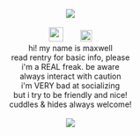 <div align="center">
  <div>
    <img src="https://komarev.com/ghpvc/?username=pawesum&label=profile+views&color=000000"><br>
    <br>
    <a href="https://rentry.co/rottingpvppy"><img src="https://files.catbox.moe/z6vv4y.png" height="26px"></a>⠀⠀⠀<a href="https://rottingpvppy.atabook.org/"><img src="https://files.catbox.moe/ttwzl3.png" height="21px"></a><br>
  </div>
  <div>
    hi! my name is maxwell<br>
    read rentry for basic info, please<br>
    i'm a REAL freak. be aware<br>
    always interact with caution<br>
    i'm VERY bad at socializing<br>
    but i try to be friendly and nice!<br>
    cuddles & hides always welcome!
  </div>
  <br>
  <div>
    <img src="https://spotify-github-profile.kittinanx.com/api/view?uid=ofm0zypdx2hk80309arp6jwde&cover_image=true&theme=novatorem&show_offline=false&background_color=121212&interchange=false&bar_color=53b14f&bar_color_cover=true">
  </div>
</div>
